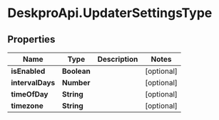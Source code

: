 # DeskproApi.UpdaterSettingsType

## Properties
Name | Type | Description | Notes
------------ | ------------- | ------------- | -------------
**isEnabled** | **Boolean** |  | [optional] 
**intervalDays** | **Number** |  | [optional] 
**timeOfDay** | **String** |  | [optional] 
**timezone** | **String** |  | [optional] 


